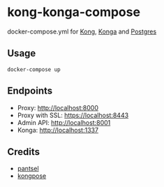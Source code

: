 # kong-konga-compose

docker-compose.yml for [Kong](https://konghq.com), [Konga](https://pantsel.github.io/konga) and [Postgres](https://www.postgresql.org)

## Usage

```
docker-compose up
```

## Endpoints

- Proxy: [http://localhost:8000](http://localhost:8000)
- Proxy with SSL: [https://localhost:8443](https://localhost:8443)
- Admin API: [http://localhost:8001](http://localhost:8001)
- Konga: [http://localhost:1337](http://localhost:1337)

## Credits

- [pantsel](https://gist.github.com/pantsel/5e25b77fbb940498053fdcb589ca96fd)
- [kongpose](https://github.com/asyrjasalo/kongpose)

